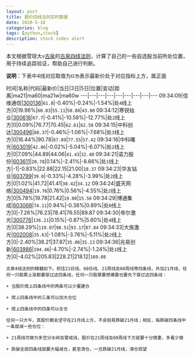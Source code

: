 ```yaml
---
layout: post
title: 股价四线法则实时数据
date: 2020-5-10
categories: blog
tags: [python,stock]
description: stock index alert
---
```



本文根据雪球大v[古泉](https://xueqiu.com/u/7148646888)的[古泉四线法则](https://xueqiu.com/7148646888/130498192)，计算了自己的一些自选股当前所处位置，用于持续追踪验证，帮助自己进行判断。

**说明**：下表中4线对应取值为`红色`表示最新价处于对应指标上方，属正面

时间|名称|代码|最新价|当日|3日|5日|位置|变动|距离|ma21|ma60|ma21w|ma60w
---|---|---|---|---|---|---|---|---
09:34:09|信维通信|[300136](https://xueqiu.com/S/SZ300136)|`61.8`|-0.40%|-0.24%|-1.54%|处`4`线上方|0|19.96%|`60.03`|`55.11`|`50.80`|`43.08`
09:34:12|寒锐钴业|[300618](https://xueqiu.com/S/SZ300618)|`67.7`|-0.41%|-10.58%|-12.77%|处`2`线上方|0|0.09%|76.77|70.45|`62.61`|`62.58`
09:34:15|中科创达|[300496](https://xueqiu.com/S/SZ300496)|`88.37`|-0.46%|-1.06%|-7.68%|处`3`线上方|0|16.44%|90.78|`87.89`|`77.55`|`57.42`
09:34:16|中科曙光|[603019](https://xueqiu.com/S/SH603019)|`42.86`|-0.02%|-5.04%|-6.07%|处`2`线上方|0|7.09%|44.89|44.06|`41.43`|`32.40`
09:34:21|诺力股份|[603611](https://xueqiu.com/S/SH603611)|`20.78`|0.14%|-2.41%|-8.66%|处`1`线上方|-1|-0.83%|22.88|22.15|21.00|`18.37`
09:34:23|华友钴业|[603799](https://xueqiu.com/S/SH603799)|`39.0`|-0.33%|-4.28%|-3.99%|处`2`线上方|0|1.02%|41.72|41.41|`38.42`|`34.12`
09:34:24|盛天网络|[300494](https://xueqiu.com/S/SZ300494)|`19.76`|0.76%|0.56%|-4.55%|处`2`线上方|0|5.78%|19.78|21.42|`19.00`|`15.56`
09:34:29|博通集成|[603068](https://xueqiu.com/S/SH603068)|`74.11`|0.94%|-0.38%|0.89%|处`0`线上方|0|-7.26%|76.23|78.41|76.55|89.87
09:34:30|帝尔激光|[300776](https://xueqiu.com/S/SZ300776)|`136.21`|0.15%|-0.87%|5.60%|处`4`线上方|0|38.29%|`119.07`|`98.51`|`93.17`|`87.84`
09:34:33|大族激光|[002008](https://xueqiu.com/S/SZ002008)|`35.63`|-1.08%|-3.76%|-5.11%|处`2`线上方|0|-2.40%|38.21|37.87|`35.06`|`35.13`
09:34:36|兆易创新|[603986](https://xueqiu.com/S/SH603986)|`194.46`|-4.70%|-2.74%|-1.24%|处`1`线上方|0|-4.02%|205.83|228.21|218.12|`169.08`

```
古泉4线法则的精髓如下。抓住21日线、60日线、21周线及60周线等四条线，外加21月线，任何一只股票上涨都要穿过这四条线，任何一只股票要想爆雷也要先下穿过这四条线：

+ 当股价爬上四条线中的两条可以少量建仓

+ 爬上四条线中的三条可以加大仓位

+ 爬上四条线中的四条可以全仓

任何一只大牛，其股价都会坚守在21月线上方，不会轻易跌破21月线；相反，每跌破四条线中一条就减一些仓位：

+ 21周线可做为多空分水岭及警戒线，股价在21周线及60周线下方就要十分慎重，多看少做

+ 跌破全部四条线就要大幅减仓，甚至清仓，一旦跌破21月线，清仓观望
```